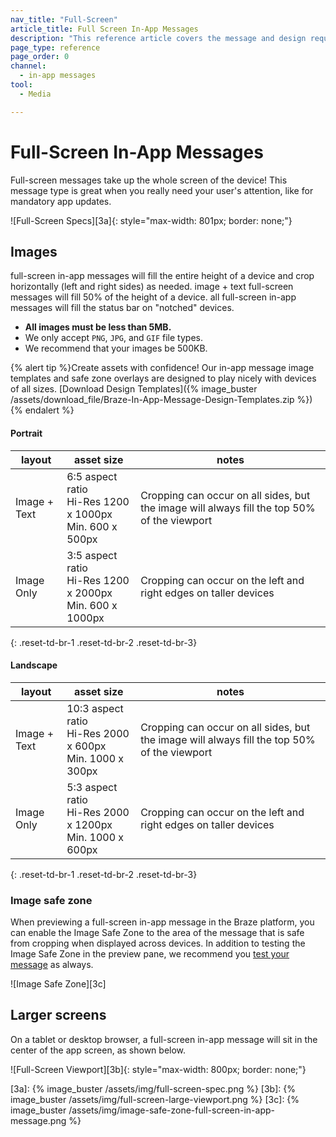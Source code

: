 ```yaml
---
nav_title: "Full-Screen"
article_title: Full Screen In-App Messages
description: "This reference article covers the message and design requirements of full-screen in-app messages."
page_type: reference
page_order: 0
channel:
  - in-app messages
tool:
  - Media

---
```


# Full-Screen In-App Messages

Full-screen messages take up the whole screen of the device! This message type is great when you really need your user's attention, like for mandatory app updates.


![Full-Screen Specs][3a]{: style="max-width: 801px; border: none;"}

## Images

full-screen in-app messages will fill the entire height of a device and crop horizontally (left and right sides) as needed. image + text full-screen messages will fill 50% of the height of a device. all full-screen in-app messages will fill the status bar on "notched" devices.

- __All images must be less than 5MB.__
- We only accept `PNG`, `JPG`, and `GIF` file types.
- We recommend that your images be 500KB.

{% alert tip %}Create assets with confidence! Our in-app message image templates and safe zone overlays are designed to play nicely with devices of all sizes. [Download Design Templates]({% image_buster /assets/download_file/Braze-In-App-Message-Design-Templates.zip %}) {% endalert %}

#### Portrait

| layout | asset size | notes |
|--- | --- | --- |
| Image + Text | 6:5 aspect ratio<br>Hi-Res 1200 x 1000px<br> Min. 600 x 500px | Cropping can occur on all sides, but the image will always fill the top 50% of the viewport |
| Image Only | 3:5 aspect ratio<br>Hi-Res 1200 x 2000px<br> Min. 600 x 1000px | Cropping can occur on the left and right edges on taller devices |
{: .reset-td-br-1 .reset-td-br-2 .reset-td-br-3}

#### Landscape

| layout | asset size | notes |
|--- | --- | --- |
| Image + Text | 10:3 aspect ratio<br>Hi-Res 2000 x 600px<br> Min. 1000 x 300px | Cropping can occur on all sides, but the image will always fill the top 50% of the viewport |
| Image Only | 5:3 aspect ratio<br>Hi-Res 2000 x 1200px<br> Min. 1000 x 600px | Cropping can occur on the left and right edges on taller devices |
{: .reset-td-br-1 .reset-td-br-2 .reset-td-br-3}


### Image safe zone

When previewing a full-screen in-app message in the Braze platform, you can enable the Image Safe Zone to the area of the message that is safe from cropping when displayed across devices. In addition to testing the Image Safe Zone in the preview pane, we recommend you [test your message]({{site.baseurl}}/user_guide/message_building_by_channel/in-app_messages/testing/) as always.

![Image Safe Zone][3c]


## Larger screens

On a tablet or desktop browser, a full-screen in-app message will sit in the center of the app screen, as shown below.

![Full-Screen Viewport][3b]{: style="max-width: 800px; border: none;"}

[3a]: {% image_buster /assets/img/full-screen-spec.png %}
[3b]: {% image_buster /assets/img/full-screen-large-viewport.png %}
[3c]: {% image_buster /assets/img/image-safe-zone-full-screen-in-app-message.png %}
